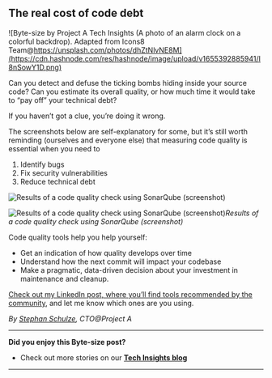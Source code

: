 ## The real cost of code debt

![Byte-size by Project A Tech Insights (A photo of an alarm clock on a colorful backdrop). Adapted from Icons8 Team@https://unsplash.com/photos/dhZtNlvNE8M](https://cdn.hashnode.com/res/hashnode/image/upload/v1655392885941/I8nSowY1D.png)

Can you detect and defuse the ticking bombs hiding inside your source code? Can you estimate its overall quality, or how much time it would take to “pay off” your technical debt?

If you haven’t got a clue, you’re doing it wrong.

The screenshots below are self-explanatory for some, but it’s still worth reminding (ourselves and everyone else) that measuring code quality is essential when you need to

1. Identify bugs
2. Fix security vulnerabilities
3. Reduce technical debt

![Results of a code quality check using SonarQube (screenshot)](https://cdn-images-1.medium.com/max/712/1*mkXDFKj7SLstF95rpdwOKg.png)

![Results of a code quality check using SonarQube (screenshot)](https://cdn-images-1.medium.com/max/712/1*DH7QnP3NMQdXK7a9AS65vg.png)_Results of a code quality check using SonarQube (screenshot)_

Code quality tools help you help yourself:

- Get an indication of how quality develops over time
- Understand how the next commit will impact your codebase
- Make a pragmatic, data-driven decision about your investment in maintenance and cleanup.

[Check out my LinkedIn post, where you’ll find tools recommended by the community](https://www.linkedin.com/posts/stephan-schulze_investment-quality-management-activity-6929686732443377664-yxlQ), and let me know which ones are you using.

_By [Stephan Schulze](https://medium.com/@stephan.schulze), CTO@Project A_

***

**Did you enjoy this Byte-size post?**
* Check out more stories on our [**Tech Insights blog**](https://insights.project-a.com/tech/home)

* * *
